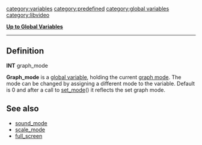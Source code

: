 <category:variables> <category:predefined> [category:global
variables](category:global_variables "wikilink") <category:libvideo>

[**Up to Global Variables**](Global_variables "wikilink")

------------------------------------------------------------------------

Definition
----------

**INT** graph\_mode

**Graph\_mode** is a [global variable](global_variable "wikilink"),
holding the current [graph mode](graph_modes "wikilink"). The mode can
be changed by assigning a different mode to the variable. Default is 0
and after a call to [set\_mode](set_mode "wikilink")() it reflects the
set graph mode.

See also
--------

-   [sound\_mode](sound_mode "wikilink")
-   [scale\_mode](scale_mode "wikilink")
-   [full\_screen](full_screen "wikilink")


